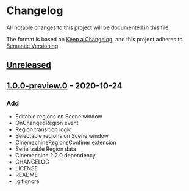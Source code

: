 # Changelog
All notable changes to this project will be documented in this file.

The format is based on [Keep a Changelog](https://keepachangelog.com/en/1.0.0/),
and this project adheres to [Semantic Versioning](https://semver.org/spec/v2.0.0.html).

## [Unreleased]

## [1.0.0-preview.0] - 2020-10-24
### Add
- Editable regions on Scene window
- OnChangedRegion event
- Region transition logic
- Selectable regions on Scene window
- CinemachineRegionsConfiner extension
- Serializable Region data
- Cinemachine 2.2.0 dependency
- CHANGELOG
- LICENSE
- README
- .gitignore

[Unreleased]: https://bitbucket.org/nostgameteam/cinemachine-regions/branches/compare/master%0D1.0.0-preview.0
[1.0.0-preview.0]: https://bitbucket.org/nostgameteam/cinemachine-regions/src/1.0.0-preview.0/